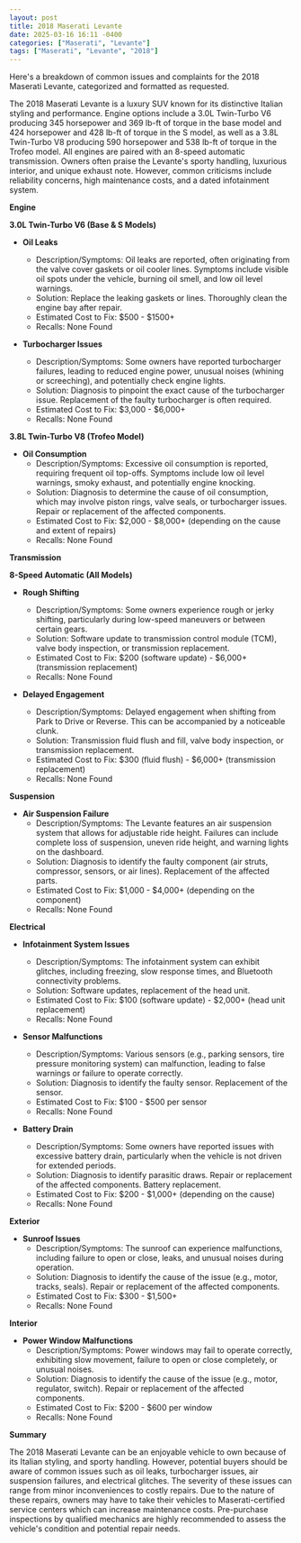 ```yaml
---
layout: post
title: 2018 Maserati Levante
date: 2025-03-16 16:11 -0400
categories: ["Maserati", "Levante"]
tags: ["Maserati", "Levante", "2018"]
---
```

Here's a breakdown of common issues and complaints for the 2018 Maserati Levante, categorized and formatted as requested.

The 2018 Maserati Levante is a luxury SUV known for its distinctive Italian styling and performance. Engine options include a 3.0L Twin-Turbo V6 producing 345 horsepower and 369 lb-ft of torque in the base model and 424 horsepower and 428 lb-ft of torque in the S model, as well as a 3.8L Twin-Turbo V8 producing 590 horsepower and 538 lb-ft of torque in the Trofeo model. All engines are paired with an 8-speed automatic transmission. Owners often praise the Levante's sporty handling, luxurious interior, and unique exhaust note. However, common criticisms include reliability concerns, high maintenance costs, and a dated infotainment system.

**Engine**

**3.0L Twin-Turbo V6 (Base & S Models)**

*   **Oil Leaks**
    *   Description/Symptoms: Oil leaks are reported, often originating from the valve cover gaskets or oil cooler lines. Symptoms include visible oil spots under the vehicle, burning oil smell, and low oil level warnings.
    *   Solution: Replace the leaking gaskets or lines. Thoroughly clean the engine bay after repair.
    *   Estimated Cost to Fix: $500 - $1500+
    *   Recalls: None Found

*   **Turbocharger Issues**
    *   Description/Symptoms: Some owners have reported turbocharger failures, leading to reduced engine power, unusual noises (whining or screeching), and potentially check engine lights.
    *   Solution: Diagnosis to pinpoint the exact cause of the turbocharger issue. Replacement of the faulty turbocharger is often required.
    *   Estimated Cost to Fix: $3,000 - $6,000+
    *   Recalls: None Found

**3.8L Twin-Turbo V8 (Trofeo Model)**

*   **Oil Consumption**
    *   Description/Symptoms: Excessive oil consumption is reported, requiring frequent oil top-offs. Symptoms include low oil level warnings, smoky exhaust, and potentially engine knocking.
    *   Solution: Diagnosis to determine the cause of oil consumption, which may involve piston rings, valve seals, or turbocharger issues. Repair or replacement of the affected components.
    *   Estimated Cost to Fix: $2,000 - $8,000+ (depending on the cause and extent of repairs)
    *   Recalls: None Found

**Transmission**

**8-Speed Automatic (All Models)**

*   **Rough Shifting**
    *   Description/Symptoms: Some owners experience rough or jerky shifting, particularly during low-speed maneuvers or between certain gears.
    *   Solution: Software update to transmission control module (TCM), valve body inspection, or transmission replacement.
    *   Estimated Cost to Fix: $200 (software update) - $6,000+ (transmission replacement)
    *   Recalls: None Found

*   **Delayed Engagement**
    *   Description/Symptoms: Delayed engagement when shifting from Park to Drive or Reverse. This can be accompanied by a noticeable clunk.
    *   Solution: Transmission fluid flush and fill, valve body inspection, or transmission replacement.
    *   Estimated Cost to Fix: $300 (fluid flush) - $6,000+ (transmission replacement)
    *   Recalls: None Found

**Suspension**

*   **Air Suspension Failure**
    *   Description/Symptoms: The Levante features an air suspension system that allows for adjustable ride height. Failures can include complete loss of suspension, uneven ride height, and warning lights on the dashboard.
    *   Solution: Diagnosis to identify the faulty component (air struts, compressor, sensors, or air lines). Replacement of the affected parts.
    *   Estimated Cost to Fix: $1,000 - $4,000+ (depending on the component)
    *   Recalls: None Found

**Electrical**

*   **Infotainment System Issues**
    *   Description/Symptoms: The infotainment system can exhibit glitches, including freezing, slow response times, and Bluetooth connectivity problems.
    *   Solution: Software updates, replacement of the head unit.
    *   Estimated Cost to Fix: $100 (software update) - $2,000+ (head unit replacement)
    *   Recalls: None Found

*   **Sensor Malfunctions**
    *   Description/Symptoms: Various sensors (e.g., parking sensors, tire pressure monitoring system) can malfunction, leading to false warnings or failure to operate correctly.
    *   Solution: Diagnosis to identify the faulty sensor. Replacement of the sensor.
    *   Estimated Cost to Fix: $100 - $500 per sensor
    *   Recalls: None Found

*   **Battery Drain**
    *   Description/Symptoms: Some owners have reported issues with excessive battery drain, particularly when the vehicle is not driven for extended periods.
    *   Solution: Diagnosis to identify parasitic draws. Repair or replacement of the affected components. Battery replacement.
    *   Estimated Cost to Fix: $200 - $1,000+ (depending on the cause)
    *   Recalls: None Found

**Exterior**

*   **Sunroof Issues**
    *   Description/Symptoms: The sunroof can experience malfunctions, including failure to open or close, leaks, and unusual noises during operation.
    *   Solution: Diagnosis to identify the cause of the issue (e.g., motor, tracks, seals). Repair or replacement of the affected components.
    *   Estimated Cost to Fix: $300 - $1,500+
    *   Recalls: None Found

**Interior**

*   **Power Window Malfunctions**
    *   Description/Symptoms: Power windows may fail to operate correctly, exhibiting slow movement, failure to open or close completely, or unusual noises.
    *   Solution: Diagnosis to identify the cause of the issue (e.g., motor, regulator, switch). Repair or replacement of the affected components.
    *   Estimated Cost to Fix: $200 - $600 per window
    *   Recalls: None Found

**Summary**

The 2018 Maserati Levante can be an enjoyable vehicle to own because of its Italian styling, and sporty handling. However, potential buyers should be aware of common issues such as oil leaks, turbocharger issues, air suspension failures, and electrical glitches. The severity of these issues can range from minor inconveniences to costly repairs. Due to the nature of these repairs, owners may have to take their vehicles to Maserati-certified service centers which can increase maintenance costs. Pre-purchase inspections by qualified mechanics are highly recommended to assess the vehicle's condition and potential repair needs.

